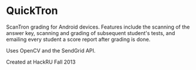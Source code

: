 QuickTron
=========

ScanTron grading for Android devices.
Features include the scanning of the answer key, scanning and grading of subsequent student's tests, and emailing every student a score report after grading is done.

Uses OpenCV and the SendGrid API.

Created at HackRU Fall 2013
